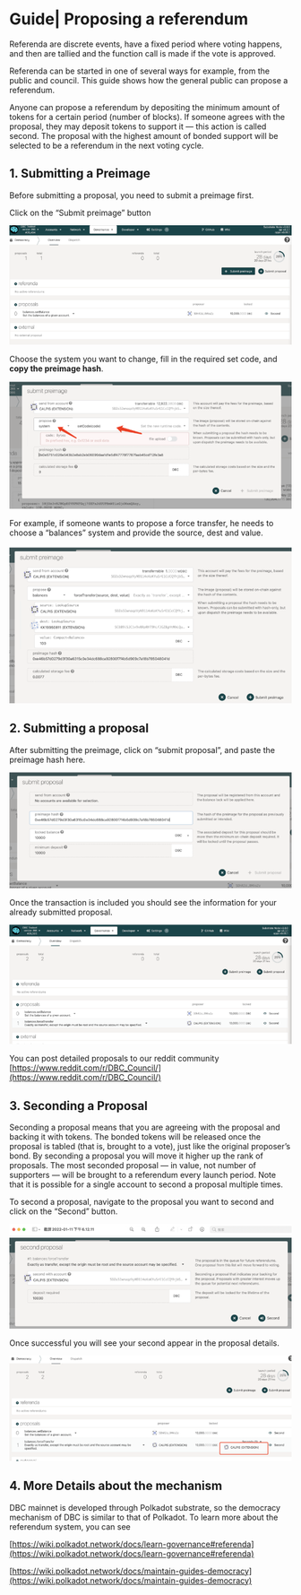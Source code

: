 # Guide| Proposing a referendum

Referenda are discrete events, have a fixed period where voting happens, and then are tallied and the function call is made if the vote is approved.

Referenda can be started in one of several ways for example, from the public and council. This guide shows how the general public can propose a referendum.

Anyone can propose a referendum by depositing the minimum amount of tokens for a certain period (number of blocks). If someone agrees with the proposal, they may deposit tokens to support it — this action is called second. The proposal with the highest amount of bonded support will be selected to be a referendum in the next voting cycle.

## 1. Submitting a Preimage

Before submitting a proposal, you need to submit a preimage first.

Click on the “Submit preimage” button

![](./assets/referenda-tutorial.assets/1.png)

Choose the system you want to change, fill in the required set code, and **copy the preimage hash**.

![](./assets/referenda-tutorial.assets/2.png)

For example, if someone wants to propose a force transfer, he needs to choose a “balances” system and provide the source, dest and value.

![](./assets/referenda-tutorial.assets/3.png)

## 2. Submitting a proposal

After submitting the preimage, click on “submit proposal”, and paste the preimage hash here.

![](./assets/referenda-tutorial.assets/4.png)

Once the transaction is included you should see the information for your already submitted proposal.

![](./assets/referenda-tutorial.assets/5.png)

You can post detailed proposals to our reddit community [https://www.reddit.com/r/DBC_Council/](https://www.reddit.com/r/DBC_Council/)

## 3. Seconding a Proposal

Seconding a proposal means that you are agreeing with the proposal and backing it with tokens. The bonded tokens will be released once the proposal is tabled (that is, brought to a vote), just like the original proposer’s bond. By seconding a proposal you will move it higher up the rank of proposals. The most seconded proposal — in value, not number of supporters — will be brought to a referendum every launch period. Note that it is possible for a single account to second a proposal multiple times.

To second a proposal, navigate to the proposal you want to second and click on the “Second” button.

![](./assets/referenda-tutorial.assets/6.png)

Once successful you will see your second appear in the proposal details.

![](./assets/referenda-tutorial.assets/7.png)

## 4. More Details about the mechanism

DBC mainnet is developed through Polkadot substrate, so the democracy mechanism of DBC is similar to that of Polkadot. To learn more about the referendum system, you can see

[https://wiki.polkadot.network/docs/learn-governance#referenda](https://wiki.polkadot.network/docs/learn-governance#referenda)

[https://wiki.polkadot.network/docs/maintain-guides-democracy](https://wiki.polkadot.network/docs/maintain-guides-democracy)
